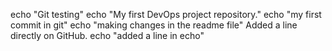 echo "Git testing"
echo "My first DevOps project repository." 
echo "my first commit in git"
echo "making changes in the readme file"
Added a line directly on GitHub.
echo "added a line in echo"
